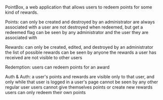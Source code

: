 PointBox, a web application that allows users to redeem points for some kind of rewards.

Points:
can only be created and destroyed by an administrator
are always associated with a user
are not destroyed when redeemed, but get a redeemed flag
can be seen by any administrator and the user they are associated with

Rewards:
can only be created, edited, and destroyed by an administrator
the list of possible rewards can be seen by anyone
the rewards a user has received are not visible to other users

Redemption:
users can redeem points for an award

Auth & Auth:
a user's points and rewards are visible only to that user, and only while that user is logged in
a user's page cannot be seen by any other regular user
users cannot give themselves points or create new rewards
users can only redeem their own points
